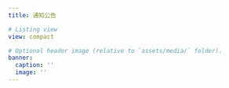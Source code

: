 ```yaml
---
title: 通知公告

# Listing view
view: compact

# Optional header image (relative to `assets/media/` folder).
banner:
  caption: ''
  image: ''
---
```

